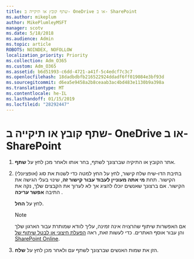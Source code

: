 ```yaml
---
title: שתף קובץ או תיקייה ב- OneDrive או ב- SharePoint
ms.author: mikeplum
author: MikePlumleyMSFT
manager: scotv
ms.date: 5/18/2018
ms.audience: Admin
ms.topic: article
ROBOTS: NOINDEX, NOFOLLOW
localization_priority: Priority
ms.collection: Adm_O365
ms.custom: Adm_O365
ms.assetid: b6d51993-c6dd-4721-a41f-5c4edcf7c3c7
ms.openlocfilehash: 18dadbdbfb216522924ddadf6ff019084e3bf93d
ms.sourcegitcommit: d6ea5e9458a2b8ceaab3ac4bd483e1130b9a398a
ms.translationtype: MT
ms.contentlocale: he-IL
ms.lasthandoff: 01/15/2019
ms.locfileid: "28292447"
---
```

# <a name="share-a-file-or-folder-in-onedrive-or-sharepoint"></a>שתף קובץ או תיקייה ב- OneDrive או ב- SharePoint

1. אתר הקובץ או התיקיה שברצונך לשתף, בחר אותו ולאחר מכן לחץ על **שתף**.
    
2. (אופציונלי) בתיבת הדו-שיח שלח קישור, לחץ על החץ למטה כדי לשנות את סוג הקישור. תחת **מי אתה מעוניין לעבוד עבור קישור זה**, שינוי בעלי הגישה את הקישור. אם ברצונך שאנשים יוכלו להציג אך לא לערוך את הקבצים שלך, נקה את התיבה **אפשר עריכה** . 
    
    לחץ על **החל**.
    
    > [!NOTE]
    > אם האפשרות שיתוף שהרצויה אינה זמינה, עליך לוודא שמותרת עבור הארגון שלך והן עבור אוסף האתרים. כדי לעשות זאת, ראה [הפעלת חיצוני או לבטל שיתוף של SharePoint Online](https://go.microsoft.com/fwlink/?linkid=866426). 
  
3. הזן את שמות האנשים שברצונך לשתף עם ולאחר מכן לחץ על **שלח**.
    

